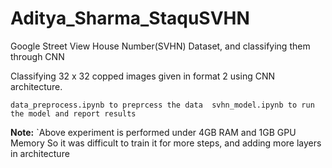 # Aditya_Sharma_StaquSVHN
Google Street View House Number(SVHN) Dataset, and classifying them through CNN

Classifying 32 x 32 copped images given in format 2
using CNN architecture.

   `data_preprocess.ipynb to preprcess the data 
    svhn_model.ipynb to run the model and report results `
    
**Note:** `Above experiment is performed under 4GB RAM and 1GB GPU Memory
So it was difficult to train it for more steps, and adding more layers in architecture
